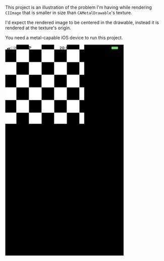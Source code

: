 This project is an illustration of the problem I'm having while rendering `CIImage` that is smaller in size than `CAMetalDrawable`'s texture.

I'd expect the rendered image to be centered in the drawable, instead it is rendered at the texture's origin.

You need a metal-capable iOS device to run this project.

![Alt text](problem%20screenshot.png)
